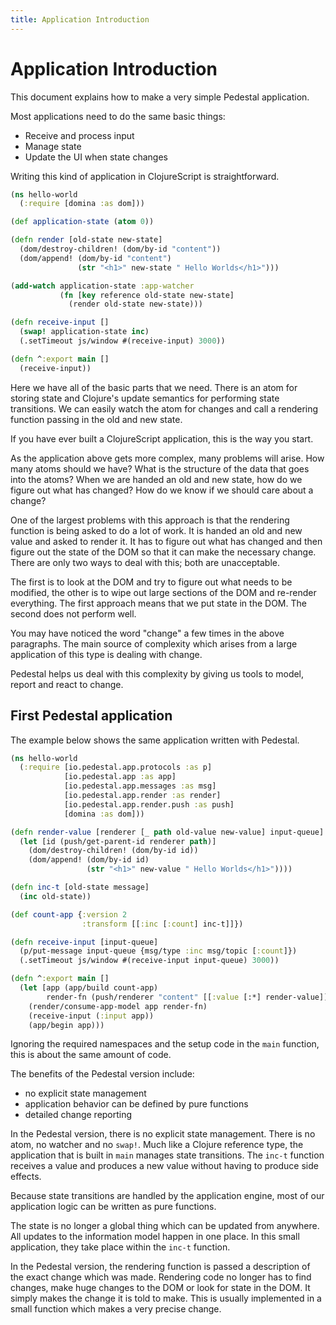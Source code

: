```yaml
---
title: Application Introduction
---
```


<!--
 Copyright 2013 Relevance, Inc.

 The use and distribution terms for this software are covered by the
 Eclipse Public License 1.0 (http://opensource.org/licenses/eclipse-1.0)
 which can be found in the file epl-v10.html at the root of this distribution.

 By using this software in any fashion, you are agreeing to be bound by
 the terms of this license.

 You must not remove this notice, or any other, from this software.
-->

# Application Introduction

This document explains how to make a very simple Pedestal
application.

Most applications need to do the same basic things:

* Receive and process input
* Manage state
* Update the UI when state changes

Writing this kind of application in ClojureScript is straightforward.

```clojure
(ns hello-world
  (:require [domina :as dom]))

(def application-state (atom 0))

(defn render [old-state new-state]
  (dom/destroy-children! (dom/by-id "content"))
  (dom/append! (dom/by-id "content")
               (str "<h1>" new-state " Hello Worlds</h1>")))

(add-watch application-state :app-watcher
           (fn [key reference old-state new-state]
             (render old-state new-state)))

(defn receive-input []
  (swap! application-state inc)
  (.setTimeout js/window #(receive-input) 3000))

(defn ^:export main []
  (receive-input))
```

Here we have all of the basic parts that we need. There is an atom for
storing state and Clojure's update semantics for performing state
transitions. We can easily watch the atom for changes and call a
rendering function passing in the old and new state.

If you have ever built a ClojureScript application, this is the way
you start.

As the application above gets more complex, many problems will
arise. How many atoms should we have? What is the structure of the
data that goes into the atoms? When we are handed an old and new
state, how do we figure out what has changed? How do we know if we
should care about a change?

One of the largest problems with this approach is that the rendering
function is being asked to do a lot of work. It is handed an old and
new value and asked to render it. It has to figure out what has
changed and then figure out the state of the DOM so that it can make
the necessary change. There are only two ways to deal with this; both
are unacceptable.

The first is to look at the DOM and try to figure out what needs to be
modified, the other is to wipe out large sections of the DOM and
re-render everything. The first approach means that we put state in
the DOM. The second does not perform well.

You may have noticed the word "change" a few times in the above
paragraphs. The main source of complexity which arises from a
large application of this type is dealing with change.

Pedestal helps us deal with this complexity by giving us tools to
model, report and react to change. 


## First Pedestal application

The example below shows the same application written with Pedestal.

```clojure
(ns hello-world
  (:require [io.pedestal.app.protocols :as p]
            [io.pedestal.app :as app]
            [io.pedestal.app.messages :as msg]
            [io.pedestal.app.render :as render]
            [io.pedestal.app.render.push :as push]
            [domina :as dom]))

(defn render-value [renderer [_ path old-value new-value] input-queue]
  (let [id (push/get-parent-id renderer path)]
    (dom/destroy-children! (dom/by-id id))
    (dom/append! (dom/by-id id)
                 (str "<h1>" new-value " Hello Worlds</h1>"))))

(defn inc-t [old-state message]
  (inc old-state))

(def count-app {:version 2
                :transform [[:inc [:count] inc-t]]})

(defn receive-input [input-queue]
  (p/put-message input-queue {msg/type :inc msg/topic [:count]})
  (.setTimeout js/window #(receive-input input-queue) 3000))

(defn ^:export main []
  (let [app (app/build count-app)
        render-fn (push/renderer "content" [[:value [:*] render-value]])]
    (render/consume-app-model app render-fn)
    (receive-input (:input app))
    (app/begin app)))

```

Ignoring the required namespaces and the setup code in the `main`
function, this is about the same amount of code.

The benefits of the Pedestal version include:

* no explicit state management
* application behavior can be defined by pure functions
* detailed change reporting

In the Pedestal version, there is no explicit state management. There
is no atom, no watcher and no `swap!`. Much like a Clojure reference
type, the application that is built in `main` manages state
transitions. The `inc-t` function receives a value and produces a new
value without having to produce side effects.

Because state transitions are handled by the application engine, most
of our application logic can be written as pure functions.

The state is no longer a global thing which can be updated from
anywhere. All updates to the information model happen in one place. In
this small application, they take place within the `inc-t` function.

In the Pedestal version, the rendering function is passed a
description of the exact change which was made. Rendering code no
longer has to find changes, make huge changes to the DOM or look for
state in the DOM. It simply makes the change it is told to make. This
is usually implemented in a small function which makes a very precise
change.
